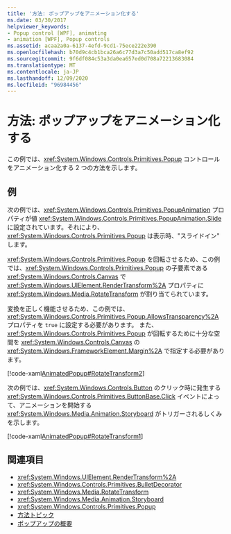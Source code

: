 ```yaml
---
title: '方法: ポップアップをアニメーション化する'
ms.date: 03/30/2017
helpviewer_keywords:
- Popup control [WPF], animating
- animation [WPF], Popup controls
ms.assetid: acaa2a0a-6137-4efd-9cd1-75ece222e390
ms.openlocfilehash: b70d9c4cb1bca26a6c77d3a7c50add517ca8ef92
ms.sourcegitcommit: 9f6df084c53a3da0ea657ed0d708a72213683084
ms.translationtype: MT
ms.contentlocale: ja-JP
ms.lasthandoff: 12/09/2020
ms.locfileid: "96984456"
---
```

# <a name="how-to-animate-a-popup"></a>方法: ポップアップをアニメーション化する
この例では、<xref:System.Windows.Controls.Primitives.Popup> コントロールをアニメーション化する 2 つの方法を示します。  
  
## <a name="example"></a>例  
 次の例では、<xref:System.Windows.Controls.Primitives.PopupAnimation> プロパティが値 <xref:System.Windows.Controls.Primitives.PopupAnimation.Slide> に設定されています。それにより、<xref:System.Windows.Controls.Primitives.Popup> は表示時、"スライドイン" します。  
  
 <xref:System.Windows.Controls.Primitives.Popup> を回転させるため、この例では、<xref:System.Windows.Controls.Primitives.Popup> の子要素である <xref:System.Windows.Controls.Canvas> で <xref:System.Windows.UIElement.RenderTransform%2A> プロパティに <xref:System.Windows.Media.RotateTransform> が割り当てられています。  
  
 変換を正しく機能させるため、この例では、<xref:System.Windows.Controls.Primitives.Popup.AllowsTransparency%2A> プロパティを `true` に設定する必要があります。 また、<xref:System.Windows.Controls.Primitives.Popup> が回転するために十分な空間を <xref:System.Windows.Controls.Canvas> の <xref:System.Windows.FrameworkElement.Margin%2A> で指定する必要があります。  
  
 [!code-xaml[AnimatedPopup#RotateTransform2](~/samples/snippets/csharp/VS_Snippets_Wpf/AnimatedPopup/CS/Window1.xaml#rotatetransform2)]  
  
 次の例では、<xref:System.Windows.Controls.Button> のクリック時に発生する <xref:System.Windows.Controls.Primitives.ButtonBase.Click> イベントによって、アニメーションを開始する <xref:System.Windows.Media.Animation.Storyboard> がトリガーされるしくみを示します。  
  
 [!code-xaml[AnimatedPopup#RotateTransform1](~/samples/snippets/csharp/VS_Snippets_Wpf/AnimatedPopup/CS/Window1.xaml#rotatetransform1)]  
  
## <a name="see-also"></a>関連項目

- <xref:System.Windows.UIElement.RenderTransform%2A>
- <xref:System.Windows.Controls.Primitives.BulletDecorator>
- <xref:System.Windows.Media.RotateTransform>
- <xref:System.Windows.Media.Animation.Storyboard>
- <xref:System.Windows.Controls.Primitives.Popup>
- [方法トピック](popup-how-to-topics.md)
- [ポップアップの概要](popup-overview.md)
